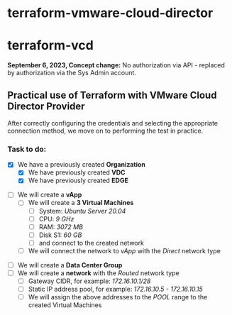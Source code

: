 # terraform-vmware-cloud-director
# terraform-vcd

**September 6, 2023, Concept change:** 
No authorization via API - replaced by authorization via the Sys Admin account.

## Practical use of Terraform with VMware Cloud Director Provider

After correctly configuring the credentials and selecting the appropriate connection method, we move on to performing the test in practice.

### Task to do:

- [x] We have a previously created **Organization**
	- [x] We have previously created **VDC**
	- [x] We have previously created **EDGE**
* [ ] We will create a **vApp**
    * [ ] We will create a **3 Virtual Machines**
	    * [ ] System: *Ubuntu Server 20.04*
	    * [ ] CPU: *9 GHz*
	    * [ ] RAM: *3072 MB*
	    * [ ] Disk S1: *60 GB*
	    * [ ] and connect to the created network
    * [ ] We will connect the network to *vApp* with the *Direct* network type
- [ ] We will create a **Data Center Group**
- [ ] We will create a **network** with the *Routed* network type
	- [ ] Gateway CIDR, for example: *172.16.10.1/28*
	- [ ] Static IP address pool, for example: *172.16.10.5 - 172.16.10.15*
	- [ ] We will assign the above addresses to the *POOL* range to the created Virtual Machines